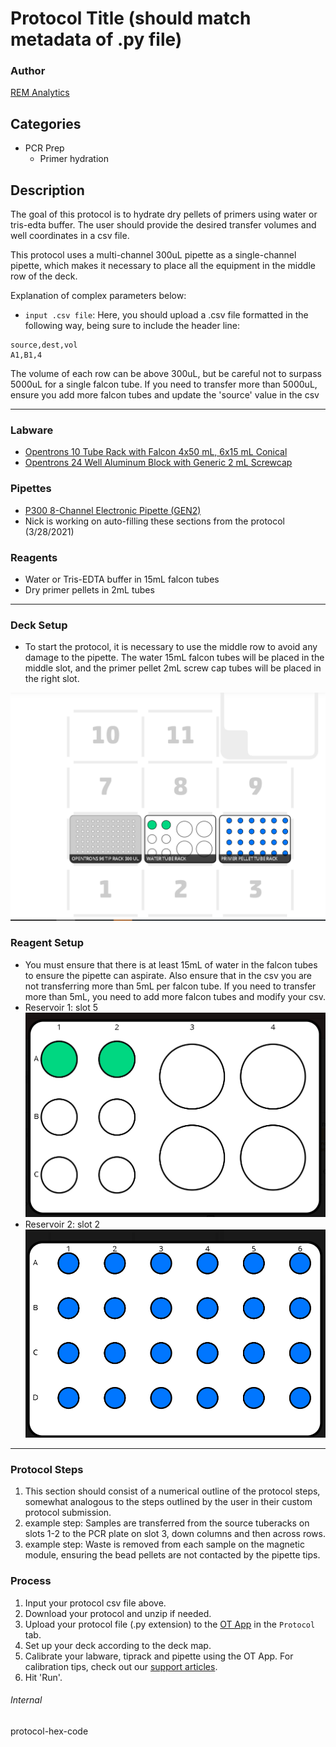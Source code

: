# Protocol Title (should match metadata of .py file)

### Author
[REM Analytics](https://www.remanalytics.ch/)

## Categories
* PCR Prep
	* Primer hydration

## Description
The goal of this protocol is to hydrate dry pellets of primers using water or tris-edta buffer. The user should provide the desired transfer volumes and well coordinates in a csv file. 

This protocol uses a multi-channel 300uL pipette as a single-channel pipette, which makes it necessary to place all the equipment in the middle row of the deck. 

Explanation of complex parameters below:
* `input .csv file`: Here, you should upload a .csv file formatted in the following way, being sure to include the header line:
```
source,dest,vol
A1,B1,4
```
The volume of each row can be above 300uL, but be careful not to surpass 5000uL for a single falcon tube. If you need to transfer more than 5000uL, ensure you add more falcon tubes and update the 'source' value in the csv

---


### Labware

* [Opentrons 10 Tube Rack with Falcon 4x50 mL, 6x15 mL Conical](https://labware.opentrons.com/opentrons_10_tuberack_falcon_4x50ml_6x15ml_conical)
* [Opentrons 24 Well Aluminum Block with Generic 2 mL Screwcap](https://labware.opentrons.com/opentrons_24_aluminumblock_generic_2ml_screwcap)

### Pipettes
* [P300 8-Channel Electronic Pipette (GEN2)](https://shop.opentrons.com/collections/ot-2-pipettes/products/8-channel-electronic-pipette?variant=5984202489885)
* Nick is working on auto-filling these sections from the protocol (3/28/2021)

### Reagents
* Water or Tris-EDTA buffer in 15mL falcon tubes
* Dry primer pellets in 2mL tubes
---

### Deck Setup
* To start the protocol, it is necessary to use the middle row to avoid any damage to the pipette. The water 15mL falcon tubes will be placed in the middle slot, and the primer pellet 2mL screw cap tubes will be placed in the right slot.

![deck layout](./deck_layout.PNG)

### Reagent Setup
* You must ensure that there is at least 15mL of water in the falcon tubes to ensure the pipette can aspirate. Also ensure that in the csv you are not transferring more than 5mL per falcon tube. If you need to transfer more than 5mL, you need to add more falcon tubes and modify your csv. 
* Reservoir 1: slot 5
![15mL Falcon Tube Rack](./water_tube_rack.PNG)
* Reservoir 2: slot 2  
![24 well 2mL screw cap tube rack](./primer_tube_rack.PNG)

---

### Protocol Steps
1. This section should consist of a numerical outline of the protocol steps, somewhat analogous to the steps outlined by the user in their custom protocol submission.
2. example step: Samples are transferred from the source tuberacks on slots 1-2 to the PCR plate on slot 3, down columns and then across rows.
3. example step: Waste is removed from each sample on the magnetic module, ensuring the bead pellets are not contacted by the pipette tips.

### Process
1. Input your protocol csv file above.
2. Download your protocol and unzip if needed.
3. Upload your protocol file (.py extension) to the [OT App](https://opentrons.com/ot-app) in the `Protocol` tab.
4. Set up your deck according to the deck map.
5. Calibrate your labware, tiprack and pipette using the OT App. For calibration tips, check out our [support articles](https://support.opentrons.com/en/collections/1559720-guide-for-getting-started-with-the-ot-2).
6. Hit 'Run'.

###### Internal
protocol-hex-code
